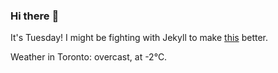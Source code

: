 ### Hi there :wave:

It's Tuesday! I might be fighting with Jekyll to make [this](https://swissclubto.github.io) better.

Weather in Toronto: overcast, at -2°C.
